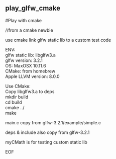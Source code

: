 ## play_glfw_cmake

#Play with cmake

//from a cmake newbie

use cmake link glfw static lib to a custom test code

ENV:<br/>
    glfw static lib: libglfw3.a<br/>
    glfw version: 3.2.1<br/>
    OS: MaxOSX 10.11.6<br/>
    CMake: from homebrew<br/>
    Apple LLVM version: 8.0.0<br/>

Use CMake:<br/>
    Copy libglfw3.a to deps<br/>
    mkdir build<br/>
    cd build<br/>
    cmake ../ <br/>
    make<br/>



main.c copy from glfw-3.2.1/example/simple.c

deps & include also copy from glfw-3.2.1

myCMath is for testing custom static lib






EOF
